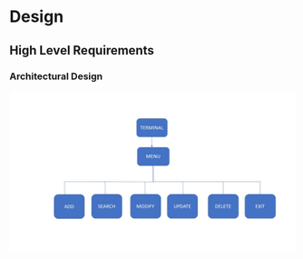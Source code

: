 # Design
## High Level Requirements
### Architectural Design
![Architectural_design](https://github.com/295578/mini_project29/blob/main/Images/Architectural.JPG)

